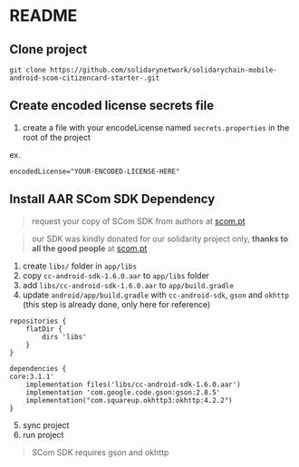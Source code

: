 # README

## Clone project

```shell
git clone https://github.com/solidarynetwork/solidarychain-mobile-android-scom-citizencard-starter-.git
```

## Create encoded license secrets file

1. create a file with your encodeLicense named `secrets.properties` in the root of the project

ex.

```
encodedLicense="YOUR-ENCODED-LICENSE-HERE"
```

## Install AAR SCom SDK Dependency

> request your copy of SCom SDK from authors at [scom.pt](https://scom.pt)

> our SDK was kindly donated for our solidarity project only, **thanks to all the good people** at [scom.pt](https://scom.pt)

1. create `libs/` folder in `app/libs`
2. copy `cc-android-sdk-1.6.0.aar` to `app/libs` folder
3. add `libs/cc-android-sdk-1.6.0.aar` to `app/build.gradle`
4. update `android/app/build.gradle` with `cc-android-sdk`, `gson` and `okhttp` (this step is already done, only here for reference)


```
repositories {
    flatDir {
        dirs 'libs'
    }
}

dependencies {
core:3.1.1'
    implementation files('libs/cc-android-sdk-1.6.0.aar')
    implementation 'com.google.code.gson:gson:2.8.5'
    implementation("com.squareup.okhttp3:okhttp:4.2.2")
}
```

5. sync project
6. run project

> SCom SDK requires gson and okhttp
